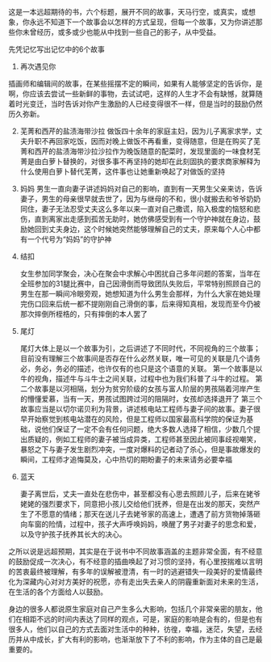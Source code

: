 这是一本远超期待的书，六个标题，展开不同的故事，天马行空，或真实，或想象，你永远不知道下一个故事会以怎样的方式呈现，但每一个故事，又为你讲述那些你未曾经历，或多或少也能从中找到一些自己的影子，从中受益。

先凭记忆写出记忆中的6个故事
1. 再次遇见你

  插画师和编辑间的故事，在某些摇摆不定的瞬间，如果有人能够坚定的告诉你，是啊，你应该去尝试一些新鲜的事物，去试试吧，这样的人生才不会有缺憾，就算随着时光变迁，当时告诉对你产生激励的人已经变得很不一样，但是当时的鼓励仍然历久弥新。

2. 芜菁和西芹的盐渍海带沙拉
  做饭四十余年的家庭主妇，因为儿子离家求学，丈夫升职不再回家吃饭，因而对晚上做饭不再看重，变得随意，但是在购买了芜菁和西芹的盐渍海带沙拉沙拉作为晚饭随意的配菜时，发现里面的一味食材芜菁是由白萝卜替换的，对很多事不再坚持的她却在此刻固执的要求商家解释为什么使用白萝卜替代芜菁，这件事也让她重新唤起了对做饭的坚持

3. 妈妈
  男生一直向妻子讲述妈妈对自己的影响，直到有一天男生父亲来访，告诉妻子，男生的母亲很早就去世了，因为与继母的不和，很小就搬去和爷爷奶奶同住，妻子无法忍受丈夫这么多年以来一直对自己撒谎，陷入极度的恼怒和悲伤，直到离家出走感到孤苦无助时，她仿佛感受到有一个守护神就在身边，鼓励她回到丈夫身边，这个时候她突然能够理解自己的丈夫，原来每个人心中都有一个代号为“妈妈”的守护神

4. 结扣

   女生参加同学聚会，决心在聚会中求解心中困扰自己多年问题的答案，当年在全班参加的31腿比赛中，自己因滑倒而导致团队失败后，平常特别照顾自己的男生在那一瞬间冷眼旁观，她想知道为什么男生会那样，为什么大家在她处理完伤口回来后统一都不提刚刚自己滑倒的事，后来得知真相，发现而至今仍被那次摔倒所桎梏的，只有摔倒的本人罢了

5. 尾灯

   尾灯大体上是以一个故事为引，之后讲述了不同时代，不同视角的三个故事；目前没有理解三个故事间是否存在什么必然关联，唯一可见的关联是几个请务必，务必，务必的描述，也许仅有的也只是这个语意的关联。
   第一个故事是以牛的视角，描述牛与斗牛士之间关联，过程中也为我们科普了斗牛的过程。
   第二个故事是以河相隔，划分为贫穷阶级的女孩与富人阶层的男孩隔着河岸产生的懵懂爱慕，当有一天，男孩试图跨过河的阻隔时，女孩却选择退开了
   第三个故事应当是以切尔诺贝利为背景，讲述核电站工程师与妻子间的故事。妻子很早开始察觉到核电站潜在的风险，但是工程师以国家最高科学院的保证为基础，说他们保证了一定不会有任何问题，绝大多数人选择了相信，少数几个提出质疑的，例如工程师的妻子被当成异类，工程师甚至因此被同事歧视嘲笑，暴怒之下与妻子发生剧烈冲突，一度对爆料的记者动了杀心，但是事故爆发的瞬间，工程师才追悔莫及，心中热切的期盼妻子的未来请务必要幸福

6. 蓝天

   妻子离世后，丈夫一直处在悲伤中，甚至都没有心思去照顾儿子，后来在姥爷姥姥的强烈要求下，同意把小孩儿交给他们抚养，但是在出发的那天，突然产生了不愿意的情绪；那天在送儿子去姥爷家的高速上，遭遇了前方货物掉落砸向车窗的险情，过程中，孩子大声呼唤妈妈，唤醒了男子对妻子的思念和爱，以及守护孩子抚养其长大的决心。



之所以说是远超预期，其实是在于说书中不同故事涵盖的主题非常全面，有不经意的鼓励促成一次决心，有不经意的插曲唤起了对习惯的坚持，有心里按揣难以言明的苦衷最终被理解，有多年的误解被澄清，有一时的逃避错失一段美好的爱情最终化为深藏内心对对方美好的祝愿，亦有走出失去亲人的阴霾重新面对未来的生活，在生活的各个方面给人以鼓励。



身边的很多人都说原生家庭对自己产生多么大影响，包括几个非常亲密的朋友，他们在相距不远的时间内表达了同样的观点，可是，家庭的影响是会有的，但是也有很多人，他们以自己的方式去面对生活中的种种，彷徨，幸福，迷茫，失望，去经历并从中成长，扩大有利的影响，也渐渐放下了不利的影响，作为主体的自己是最重要的。








